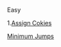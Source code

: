Easy

1.[Assign Cokies](https://leetcode.com/problems/assign-cookies/)

[Minimum Jumps](https://www.geeksforgeeks.org/problems/minimum-number-of-jumps-1587115620/1)
